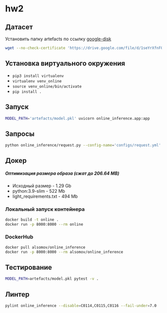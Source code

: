 # hw2

## Датасет
Установить папку artefacts по ссылку [google-disk](https://drive.google.com/file/d/1seYrXfnFOXTMARkGz3qEBhI7oCKsVGqL/view?usp=sharing)
```bash
wget --no-check-certificate 'https://drive.google.com/file/d/1seYrXfnFOXTMARkGz3qEBhI7oCKsVGqL/view?usp=sharing' -O artefacts.zip && unzip artefacts.zip
```

## Установка виртуального окружения
* `pip3 install virtualenv`
* `virtualenv venv_online` 
* `source venv_online/bin/activate`
* `pip install .`

## Запуск

```bash
MODEL_PATH='artefacts/model.pkl' uvicorn online_inference.app:app
```

## Запросы

```bash
python online_inference/request.py --config-name='configs/request.yml'
```

## Докер
##### Оптимизация размера образа (сжат до 206.64 MB)
* Исходный размер - 1.29 Gb
* python:3.9-slim - 522 Mb
* light_requirements.txt - 494 Mb

### Локальный запуск контейнера
```bash
docker build -t online .
docker run -p 8000:8000 --rm online
```

### DockerHub
```bash
docker pull alsomov/online_inference
docker run -p 8000:8000 --rm alsomov/online_inference
```

## Тестирование
```bash
MODEL_PATH=artefacts/model.pkl pytest -v .
```

## Линтер
```bash
pylint online_inference --disable=C0114,C0115,C0116 --fail-under=7.0
```
